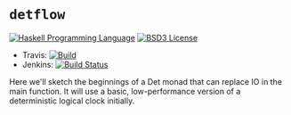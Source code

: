 # `detflow`
[![Haskell Programming Language](https://img.shields.io/badge/language-Haskell-blue.svg)][Haskell.org]
[![BSD3 License](http://img.shields.io/badge/license-BSD3-brightgreen.svg)][tl;dr Legal: BSD3]


 * Travis: [![Build](https://img.shields.io/travis/iu-parfunc/detmonad.svg)](https://travis-ci.org/iu-parfunc/detmonad)
 * Jenkins: [![Build Status](http://tester-lin.soic.indiana.edu:8080/buildStatus/icon?job=detmonad)](http://tester-lin.soic.indiana.edu:8080/job/detmonad)


[Haskell.org]:
  http://www.haskell.org
  "The Haskell Programming Language"
[tl;dr Legal: BSD3]:
  https://tldrlegal.com/license/bsd-3-clause-license-%28revised%29
  "BSD 3-Clause License (Revised)"

Here we'll sketch the beginnings of a Det monad that can replace IO in the main function.
It will use a basic, low-performance version of a deterministic logical clock initially.

